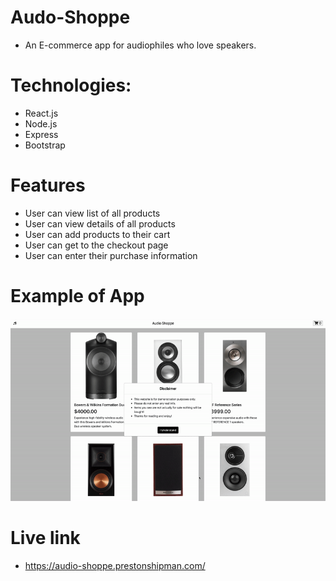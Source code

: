 # Audo-Shoppe
- An E-commerce app for audiophiles who love speakers.

# Technologies:
- React.js
- Node.js
- Express
- Bootstrap

# Features
- User can view list of all products
- User can view details of all products
- User can add products to their cart
- User can get to the checkout page
- User can enter their purchase information

# Example of App
![](audio-shoppe.gif)

# Live link
- https://audio-shoppe.prestonshipman.com/
